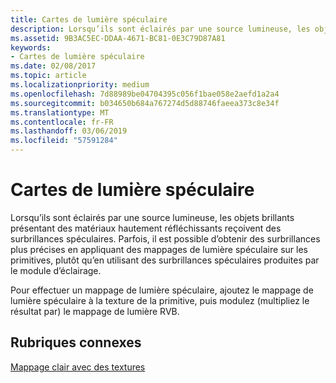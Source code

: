 ```yaml
---
title: Cartes de lumière spéculaire
description: Lorsqu’ils sont éclairés par une source lumineuse, les objets brillants présentant des matériaux hautement réfléchissants reçoivent des surbrillances spéculaires.
ms.assetid: 9B3AC5EC-DDAA-4671-BC81-0E3C79D87A81
keywords:
- Cartes de lumière spéculaire
ms.date: 02/08/2017
ms.topic: article
ms.localizationpriority: medium
ms.openlocfilehash: 7d88989be04704395c056f1bae058e2aefd1a2a4
ms.sourcegitcommit: b034650b684a767274d5d88746faeea373c8e34f
ms.translationtype: MT
ms.contentlocale: fr-FR
ms.lasthandoff: 03/06/2019
ms.locfileid: "57591284"
---
```

# <a name="specular-light-maps"></a>Cartes de lumière spéculaire


Lorsqu’ils sont éclairés par une source lumineuse, les objets brillants présentant des matériaux hautement réfléchissants reçoivent des surbrillances spéculaires. Parfois, il est possible d’obtenir des surbrillances plus précises en appliquant des mappages de lumière spéculaire sur les primitives, plutôt qu’en utilisant des surbrillances spéculaires produites par le module d’éclairage.

Pour effectuer un mappage de lumière spéculaire, ajoutez le mappage de lumière spéculaire à la texture de la primitive, puis modulez (multipliez le résultat par) le mappage de lumière RVB.

## <a name="span-idrelated-topicsspanrelated-topics"></a><span id="related-topics"></span>Rubriques connexes


[Mappage clair avec des textures](light-mapping-with-textures.md)

 

 




